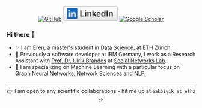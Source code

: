 <p align="center">
	<a href="https://github.com/meakbiyik"><img src="https://img.shields.io/badge/-Github?style=social&logo=github&label=Github" alt="GitHub"></a>
	<a href="https://www.linkedin.com/in/m-eren-akbiyik-2468aa6a"><img src="imgs/linkedin.svg" alt="LinkedIn"></a>
	<a href="https://scholar.google.com/citations?user=pZ7AXAcAAAAJ&hl=en"><img src="https://img.shields.io/badge/-Google_Scholar?style=social&logo=google-scholar&label=Google%20Scholar" alt="Google Scholar"></a>
</p>

### Hi there 👋

- ✨ I am Eren, a master's student in Data Science, at ETH Zürich.
- 🔭 Previously a software developer at IBM Germany, I work as a Research Assistant with [Prof. Dr. Ulrik Brandes](https://scholar.google.de/citations?user=fmmZrwgAAAAJ&hl=de) at [Social Networks Lab](https://sn.ethz.ch/).
- 🌱 I am specializing on Machine Learning with a particular focus on Graph Neural Networks, Network Sciences and NLP.

---

<p align="center">
  👉 I am open to any scientific collaborations  - hit me up at <code>eakbiyik at ethz ch</code>
</p>
